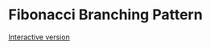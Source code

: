 # Fibonacci Branching Pattern

[](media/fibonacci-branching-pattern.png)

[Interactive version](https://jfinmaniv.shinyapps.io/ninninin/)
